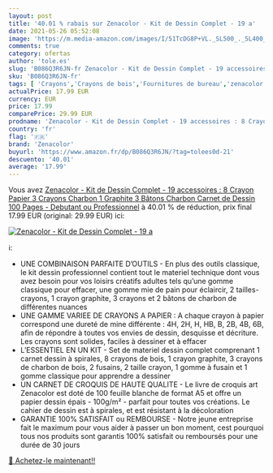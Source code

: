 ```yaml
---
layout: post
title: '40.01 % rabais sur Zenacolor - Kit de Dessin Complet - 19 a'
date: 2021-05-26 05:52:08
image: 'https://m.media-amazon.com/images/I/51TcDG8P+VL._SL500_._SL400_.jpg'
comments: true
category: ofertas
author: 'tole.es'
slug: 'B086Q3R6JN-fr Zenacolor - Kit de Dessin Complet - 19 accessoires : 8...'
sku: 'B086Q3R6JN-fr'
tags: [ 'Crayons','Crayons de bois','Fournitures de bureau','zenacolor','Écriture', ]
actualPrice: 17.99 EUR
currency: EUR
price: 17.99
comparePrice: 29.99 EUR
prodname: 'Zenacolor - Kit de Dessin Complet - 19 accessoires : 8 Crayon Papier  3 Crayons Charbon  1 Graphite  3 Bâtons Charbon  Carnet de Dessin 100 Pages - Debutant ou Professionnel'
country: 'fr'
flag: '🇫🇷'
brand: 'Zenacolor'
buyurl: 'https://www.amazon.fr/dp/B086Q3R6JN/?tag=tolees0d-21'
descuento: '40.01'
average: '17.99'
---
```


Vous avez [Zenacolor - Kit de Dessin Complet - 19 accessoires : 8 Crayon Papier  3 Crayons Charbon  1 Graphite  3 Bâtons Charbon  Carnet de Dessin 100 Pages - Debutant ou Professionnel](https://www.amazon.fr/dp/B086Q3R6JN/?tag=tolees0d-21)  à  40.01 % de réduction, prix final  17.99 EUR (original: 29.99 EUR) ici:

[![Zenacolor - Kit de Dessin Complet - 19 a](https://m.media-amazon.com/images/I/51TcDG8P+VL._SL500_._SL400_.jpg)](https://www.amazon.fr/dp/B086Q3R6JN/?tag=tolees0d-21)

ℹ️:

- UNE COMBINAISON PARFAITE D’OUTILS - En plus des outils classique, le kit dessin professionnel contient tout le materiel technique dont vous avez besoin pour vos loisirs créatifs adultes tels qu’une gomme classique pour effacer, une gomme mie de pain pour éclaircir, 2 tailles-crayons, 1 crayon graphite, 3 crayons et 2 bâtons de charbon de différentes nuances
- UNE GAMME VARIEE DE CRAYONS A PAPIER : A chaque crayon à papier correspond une dureté de mine différente : 4H, 2H, H, HB, B, 2B, 4B, 6B, afin de répondre à toutes vos envies de dessin, desquisse et décriture. Les crayons sont solides, faciles à dessiner et à effacer
- L’ESSENTIEL EN UN KIT - Set de materiel dessin complet comprenant 1 carnet dessin à spirales, 8 crayons de bois, 1 crayon graphite, 3 crayons de charbon de bois, 2 fusains, 2 taille crayon, 1 gomme à fusain et 1 gomme classique pour apprendre a dessiner
- UN CARNET DE CROQUIS DE HAUTE QUALITE - Le livre de croquis art Zenacolor est doté de 100 feuille blanche de format A5 et offre un papier dessin épais - 100g/m² - parfait pour toutes vos créations. Le cahier de dessin est à spirales, et est résistant à la décoloration
- GARANTIE 100% SATISFAIT ou REMBOURSE - Notre jeune entreprise fait le maximum pour vous aider à passer un bon moment, cest pourquoi tous nos produits sont garantis 100% satisfait ou remboursés pour une durée de 30 jours

[🛒 Achetez-le maintenant!!](https://www.amazon.fr/dp/B086Q3R6JN/?tag=tolees0d-21)
